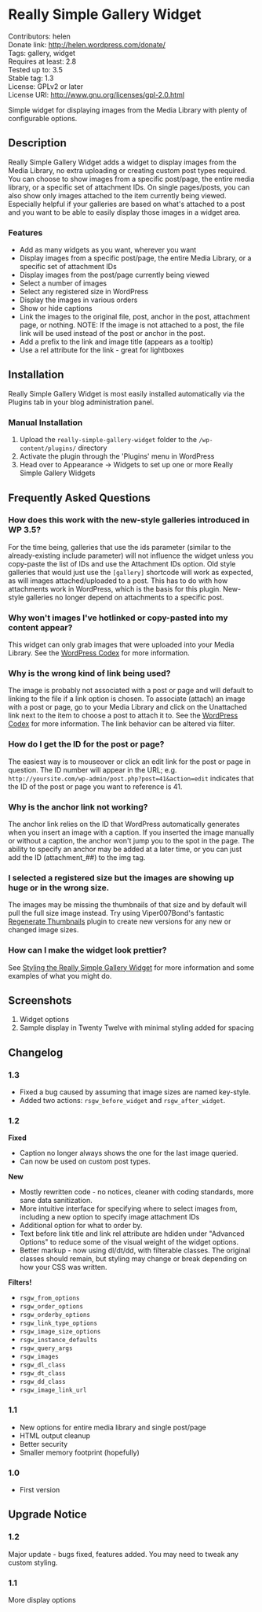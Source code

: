 # Really Simple Gallery Widget #

Contributors: helen  
Donate link: http://helen.wordpress.com/donate/  
Tags: gallery, widget  
Requires at least: 2.8  
Tested up to: 3.5  
Stable tag: 1.3  
License: GPLv2 or later  
License URI: http://www.gnu.org/licenses/gpl-2.0.html

Simple widget for displaying images from the Media Library with plenty of configurable options.

## Description ##

Really Simple Gallery Widget adds a widget to display images from the Media Library, no extra uploading or creating custom post types required. You can choose to show images from a specific post/page, the entire media library, or a specific set of attachment IDs. On single pages/posts, you can also show only images attached to the item currently being viewed. Especially helpful if your galleries are based on what's attached to a post and you want to be able to easily display those images in a widget area.

### Features ###
* Add as many widgets as you want, wherever you want
* Display images from a specific post/page, the entire Media Library, or a specific set of attachment IDs
* Display images from the post/page currently being viewed
* Select a number of images
* Select any registered size in WordPress
* Display the images in various orders
* Show or hide captions
* Link the images to the original file, post, anchor in the post, attachment page, or nothing. NOTE: If the image is not attached to a post, the file link will be used instead of the post or anchor in the post.
* Add a prefix to the link and image title (appears as a tooltip)
* Use a rel attribute for the link - great for lightboxes

## Installation ##

Really Simple Gallery Widget is most easily installed automatically via the Plugins tab in your blog administration panel.

### Manual Installation ###

1. Upload the `really-simple-gallery-widget` folder to the `/wp-content/plugins/` directory
1. Activate the plugin through the 'Plugins' menu in WordPress
1. Head over to Appearance &rarr; Widgets to set up one or more Really Simple Gallery Widgets

## Frequently Asked Questions ##

### How does this work with the new-style galleries introduced in WP 3.5? ###
For the time being, galleries that use the ids parameter (similar to the already-existing include parameter) will not influence the widget unless you copy-paste the list of IDs and use the Attachment IDs option. Old style galleries that would just use the `[gallery]` shortcode will work as expected, as will images attached/uploaded to a post. This has to do with how attachments work in WordPress, which is the basis for this plugin. New-style galleries no longer depend on attachments to a specific post.

### Why won't images I've hotlinked or copy-pasted into my content appear? ###
This widget can only grab images that were uploaded into your Media Library. See the [WordPress Codex](http://codex.wordpress.org/Using_Image_and_File_Attachments#Attachment_to_a_Post "WordPress Codex") for more information.

### Why is the wrong kind of link being used? ###
The image is probably not associated with a post or page and will default to linking to the file if a link option is chosen. To associate (attach) an image with a post or page, go to your Media Library and click on the Unattached link next to the item to choose a post to attach it to. See the [WordPress Codex](http://codex.wordpress.org/Using_Image_and_File_Attachments#Attachment_to_a_Post "WordPress Codex") for more information. The link behavior can be altered via filter.

### How do I get the ID for the post or page? ###
The easiest way is to mouseover or click an edit link for the post or page in question. The ID number will appear in the URL; e.g. `http://yoursite.com/wp-admin/post.php?post=41&action=edit` indicates that the ID of the post or page you want to reference is 41.

### Why is the anchor link not working? ###
The anchor link relies on the ID that WordPress automatically generates when you insert an image with a caption. If you inserted the image manually or without a caption, the anchor won't jump you to the spot in the page. The ability to specify an anchor may be added at a later time, or you can just add the ID (attachment_##) to the img tag.

### I selected a registered size but the images are showing up huge or in the wrong size. ###
The images may be missing the thumbnails of that size and by default will pull the full size image instead. Try using Viper007Bond's fantastic [Regenerate Thumbnails](http://wordpress.org/extend/plugins/regenerate-thumbnails/ "Regenerate Thumbnails") plugin to create new versions for any new or changed image sizes.

### How can I make the widget look prettier? ###
See [Styling the Really Simple Gallery Widget](http://helen.wordpress.com/2011/02/styling-the-really-simple-gallery-widget/ "Styling the Really Simple Gallery Widget") for more information and some examples of what you might do.

## Screenshots ##

1. Widget options
2. Sample display in Twenty Twelve with minimal styling added for spacing

## Changelog ##

### 1.3 ###
* Fixed a bug caused by assuming that image sizes are named key-style.
* Added two actions: `rsgw_before_widget` and `rsgw_after_widget`.

### 1.2 ###
**Fixed**

* Caption no longer always shows the one for the last image queried.
* Can now be used on custom post types.

**New**

* Mostly rewritten code - no notices, cleaner with coding standards, more sane data sanitization.
* More intuitive interface for specifying where to select images from, including a new option to specify image attachment IDs
* Additional option for what to order by.
* Text before link title and link rel attribute are hdiden under "Advanced Options" to reduce some of the visual weight of the widget options.
* Better markup - now using dl/dt/dd, with filterable classes. The original classes should remain, but styling may change or break depending on how your CSS was written.

**Filters!**

* `rsgw_from_options`
* `rsgw_order_options`
* `rsgw_orderby_options`
* `rsgw_link_type_options`
* `rsgw_image_size_options`
* `rsgw_instance_defaults`
* `rsgw_query_args`
* `rsgw_images`
* `rsgw_dl_class`
* `rsgw_dt_class`
* `rsgw_dd_class`
* `rsgw_image_link_url`

### 1.1 ###
* New options for entire media library and single post/page
* HTML output cleanup
* Better security
* Smaller memory footprint (hopefully)

### 1.0 ###
* First version

## Upgrade Notice ##

### 1.2 ###
Major update - bugs fixed, features added. You may need to tweak any custom styling.

### 1.1 ###
More display options
